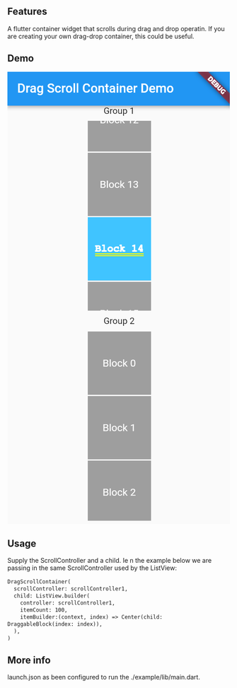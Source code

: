 ## Features

A flutter container widget that scrolls during drag and drop operatin. If you are creating your own drag-drop container, this could be useful.

## Demo

![](drag_scroll_container_demo.gif)


## Usage

Supply the ScrollController and a child. Ie n the example below we are passing in the same ScrollController used by the ListView:
```
DragScrollContainer(
  scrollController: scrollController1,
  child: ListView.builder(
    controller: scrollController1,
    itemCount: 100,
    itemBuilder:(context, index) => Center(child: DraggableBlock(index: index)),
  ),
)
```

## More info
launch.json as been configured to run the ./example/lib/main.dart.
